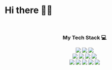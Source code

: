 <h1>Hi there 🤙🏻</h1>
<br>

<div align="center">
  <h3>My Tech Stack 💻</h3>
   <img src="https://img.shields.io/badge/HTML5-E34F26?style=Static&logo=HTML5&logoColor=white&logoWidth=10&logoheight=20">
  
   <img src="https://img.shields.io/badge/CSS3-1572B6?style=Static&logo=CSS3&logoColor=white">
   <img src="https://img.shields.io/badge/Sass-CC6699?style=Static&logo=Sass&logoColor=white">
   <br>
   <img src="https://img.shields.io/badge/JavaScript-F7DF1E?style=Static&logo=JavaScript&logoColor=black">
   <img src="https://img.shields.io/badge/Typescript-3178C6?style=Static&logo=Typescript&logoColor=white"/>
   <img src="https://img.shields.io/badge/React-61DAFB?style=Static&logo=React&logoColor=3776AB">
   <img src="https://img.shields.io/badge/Node.js-339933?style=Static&logo=Node.js&logoColor=white"/>
   <br>

   <img src="https://img.shields.io/badge/MongoDB-47A248?style=Static&logo=MongoDB&logoColor=white"/>
   <img src="https://img.shields.io/badge/mysql-4479A1?style=Static&logo=mysql&logoColor=white"/>
   <img src="https://img.shields.io/badge/Python-3776AB?style=Static&logo=Python&logoColor=white">
   <img src="https://img.shields.io/badge/PHP-777BB4?style=Static&logo=php&logoColor=white"/> 
   <img src="https://img.shields.io/badge/Git-F05032?style=Static&logo=Git&logoColor=white">
  <br>
  <br>
  <br>
  <p>
<!--   <img height="180em" src="https://github-readme-stats.vercel.app/api?username=constyejin&show_icons=true&include_all_commits=true&bg_color=30,e96443,904e95&title_color=fff&text_color=fff">
  <img height="180em" src="https://github-readme-stats.vercel.app/api/top-langs/?username=constyejin&layout=compact&bg_color=30,e96443,904e95&title_color=fff&text_color=fff"> -->
</p>
</div>
